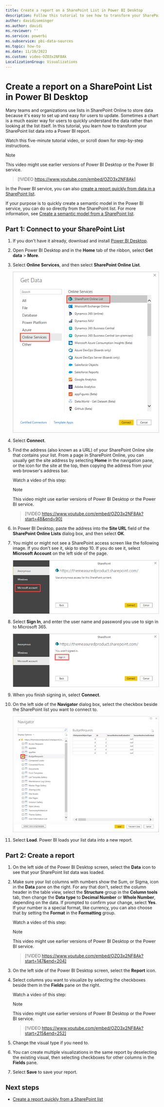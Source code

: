 ```yaml
---
title: Create a report on a SharePoint List in Power BI Desktop
description: Follow this tutorial to see how to transform your SharePoint List data into a Power BI report.
author: davidiseminger
ms.author: davidi
ms.reviewer: ''
ms.service: powerbi
ms.subservice: pbi-data-sources
ms.topic: how-to
ms.date: 11/10/2023
ms.custom: video-OZO3x2NF8Ak
LocalizationGroup: Visualizations
---
```

# Create a report on a SharePoint List in Power BI Desktop

Many teams and organizations use lists in SharePoint Online to store data because it's easy to set up and easy for users to update.  Sometimes a chart is a much easier way for users to quickly understand the data rather than looking at the list itself. In this tutorial, you learn how to transform your SharePoint list data into a Power BI report.

Watch this five-minute tutorial video, or scroll down for step-by-step instructions.

> [!NOTE]  
> This video might use earlier versions of Power BI Desktop or the Power BI service.

> [!VIDEO https://www.youtube.com/embed/OZO3x2NF8Ak]

In the Power BI service, you can also [create a report quickly from data in a SharePoint list](../create-reports/service-quick-create-sharepoint-list.md).

If your purpose is to quickly create a semantic model in the Power BI service, you can do so directly from the SharePoint list. For more information, see [Create a semantic model from a SharePoint list](./create-dataset-sharepoint-online-list.md).

## Part 1: Connect to your SharePoint List

1. If you don't have it already, download and install [Power BI Desktop](https://powerbi.microsoft.com/desktop/).
2. Open Power BI Desktop and in the **Home** tab of the ribbon, select **Get data** > **More**.
3. Select **Online Services**, and then select **SharePoint Online List**.  

    <img src="media/desktop-sharepoint-online-list/desktop-sharepoint-online-list-getdata.png" alt="Screenshot shows the Get Data dialog box with Online Services selected." />

4. Select **Connect**.
4. Find the address (also known as a URL) of your SharePoint Online site that contains your list.  From a page in SharePoint Online, you can usually get the site address by selecting **Home** in the navigation pane, or the icon for the site at the top, then copying the address from your web browser's address bar.

   Watch a video of this step:

   > [!NOTE]  
   > This video might use earlier versions of Power BI Desktop or the Power BI service.

   > [!VIDEO https://www.youtube.com/embed/OZO3x2NF8Ak?start=48&end=90]

5. In Power BI Desktop, paste the address into the **Site URL** field of the **SharePoint Online Lists** dialog box, and then select **OK**.

6. You might or might not see a SharePoint access screen like the following image.  If you don't see it, skip to step 10.  If you do see it, select **Microsoft Account** on the left side of the page.

    <img src="media/desktop-sharepoint-online-list/desktop-sharepoint-online-list-auth1.png" alt="choose Microsoft account" />

7. Select **Sign In**, and enter the user name and password you use to sign in to Microsoft 365.

    <img src="media/desktop-sharepoint-online-list/desktop-sharepoint-online-list-auth2.png" alt="sign in" />

8. When you finish signing in, select **Connect**.

9. On the left side of the **Navigator** dialog box, select the checkbox beside the SharePoint list you want to connect to.

    <img src="media/desktop-sharepoint-online-list/desktop-sharepoint-online-list-select-list.png" alt="Screenshot shows the Navigator page with BudgetRequests selected." />

10. Select **Load**.  Power BI loads your list data into a new report.

## Part 2: Create a report

1. On the left side of the Power BI Desktop screen, select the **Data** icon to see that your SharePoint list data was loaded.

2. Make sure your list columns with numbers show the Sum, or Sigma, icon in the **Data** pane on the right.  For any that don't, select the column header in the table view, select the **Structure** group in the **Column tools** tab, then change the **Data type** to **Decimal Number** or **Whole Number**, depending on the data.  If prompted to confirm your change, select **Yes**.  If your number is a special format, like currency, you can also choose that by setting the **Format** in the **Formatting** group.

   Watch a video of this step:

   > [!NOTE]  
   > This video might use earlier versions of Power BI Desktop or the Power BI service.

   > [!VIDEO https://www.youtube.com/embed/OZO3x2NF8Ak?start=147&end=204]

3. On the left side of the Power BI Desktop screen, select the **Report** icon.
4. Select columns you want to visualize by selecting the checkboxes beside them in the **Fields** pane on the right.

   Watch a video of this step:
   
   > [!NOTE]  
   > This video might use earlier versions of Power BI Desktop or the Power BI service.

   > [!VIDEO https://www.youtube.com/embed/OZO3x2NF8Ak?start=215&end=252]

5. Change the visual type if you need to.
6. You can create multiple visualizations in the same report by deselecting the existing visual, then selecting checkboxes for other columns in the **Fields** pane.
7. Select **Save** to save your report.

## Next steps

- [Create a report quickly from a SharePoint list](../create-reports/service-quick-create-sharepoint-list.md)